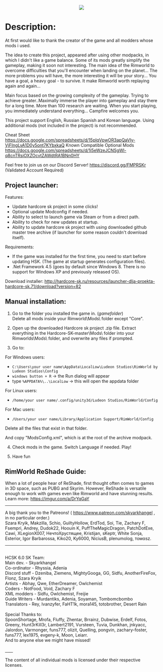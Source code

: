 <center><img src="http://s008.radikal.ru/i304/1512/b8/e77f133acb4e.gif"></center>

# Description:

At first would like to thank the creator of the game and all modders whose mods i used.

The idea to create this project, appeared after using other modpacks, in which I didn't like a game balance. Some of its mods greatly simplify the gameplay, making it soon not interesting.
The main idea of the Rimworld to overcome difficulties that you'll encounter when landing on the planet... The more problems you will have, the more interesting it will be your story... You have a goal, a heavy goal - to survive. It make Rimworld worth replaying again and again...

Main focus based on the growing complexity of the gameplay. Trying to achieve greater..Maximally immerse the player into gameplay and stay there for a long time. More than 100 research are waiting. When you start playing, you immediately understand everything... Campfire welcomes you.

This project support English, Russian Spanish and Korean language.
Using additional mods (not included in the project) is not recommended.

Cheat Sheet
https://docs.google.com/spreadsheets/d/15plqVpwOR3apQaVIy-VjFIngLyA1D0y5ont7KYbxkaQ
Known Compatible Optional Mods
https://docs.google.com/spreadsheets/d/1i5eWzeJCNSgWl-q8cnTRsiOXZOcvtZAWdtRA1BNn0HY

Feel free to join us on our Discord Server!
https://discord.gg/FMPRSKr
(Validated Account Required)

## Project launcher:

Features:
- Update hardcore sk project in some clicks!
- Optional update Modconfig if needed.
- Ability to select to launch game via Steam or from a direct path.
- Ability to check for new updates at startup.
- Ability to update hardcore sk project with using downloaded github master tree archive (if launcher for some reason couldn't download itself).

Requirements:
- If the game was installed for the first time, you need to start before updating HSK. (The game at startup generates configuration files).
- .Net Framework 4.5 (goes by default since Windows 8. There is no support for Windows XP and previously released OS).

Download installer: http://hardcore-sk.ru/resources/launcher-dlja-proekta-hardcore-sk.71/download?version=82

## Manual installation:

1. Go to the folder you installed the game in. (*gamefolder*)    
Delete all mods inside your Rimworld\Mods\ folder except "Core".

2. Open up the downloaded Hardcore sk project .zip file.
Extract everything in the Hardcore-SK-master\Mods\ folder into your Rimworlds\Mods\ folder, and overwrite any files if prompted.

3. Go to:

For Windows users:
- `C:\Users\your user name\AppData\LocalLow\Ludeon Studios\RimWorld by Ludeon Studios\Config`
- `windows button + R` -> the Run dialog will appear
- type `%APPDATA%\..\LocalLow` -> this will open the appdata folder

For Linux users:
- `/home/your user name/.config/unity3d/Ludeon Studios/RimWorld/Config`

For Mac users:
- `/Users/your user name/Library/Application Support/RimWorld/Config`

Delete all the files that exist in that folder.

And copy "ModsConfig.xml", which is at the root of the archive modpack.

4. Check mods in the game. Switch Language if needed. Play!

5. Have fun <i class="fa fa-smile-o"></i>   

## RimWorld ReShade Guide:
When a lot of people hear of ReShade, first thought often comes to games in 3D space, such as PUBG and Skyrim. However, ReShade is versatile enough to work with games even like Rimworld and have stunning results.
Learn more: https://imgur.com/a/DrYqGaY

____
A big thank you to the Patreons! ( https://www.patreon.com/skyarkhangel , in no particular order.)
<br>Szara Kryik, Makzilla, Schio, GuiltyHollow, ErdTod, Soi, Tie, Zachary F, Fsempri, Andrey, Dudok22, Hoouin K, PuffTheMagicDragon,
PatchDotExe, Cawi, XLegionX007, НечтоХрустящее, Kristijan, sKeptr, White Sonja, Esterior, Igor Barbarossa, Kiko20, Ky6000, NiciusB, plenumolog, томαѕz.
____
<br>
HCSK 6.0 SK Team:
<br>Main dev. - Skyarkhangel
<br>Co-ordinator - Rhyssia, Adenia
<br>Discord stuff - Dzeniba, Ziemens, MightyGooga, GG, Sidfu, AnotherFireFox, Flonz, Szara Kryik
<br>Artists - Abhay, Qwe, EtherDreamer, Owlchemist
<br>Coders - NotFood, Void, Zachary F
<br>XML modders - Sidfu, Owlchemist, Freijie
<br>Guide Writers - Murdantiks, Adenia, Soyaman, Tombomcbombo
<br>Translators - Rey, Ivanzyfer, FaHT1k, mora145, totobrother, Desert Rain
<br>
<br>
Special Thanks to:
<br>SpoonShortage, Mrofa, Fluffy, Zhentar, Brrainz, Dubwise, Erdelf, Fotos, Greeny, Hunt3rKill3r, Lambert2191, Vursteen, Tuvia, Dunkhan, jnkyacc,  Jalordon, Varmonger, funs777, olizit, Quelling, pongvin, zachary-foster, funs777, lex1975, evgeny-k, Moon, Leiarr.
<br>And to anyone else we might have missed!
<br>
<br>
____

The content of all individual mods is licensed under their respective licenses.
